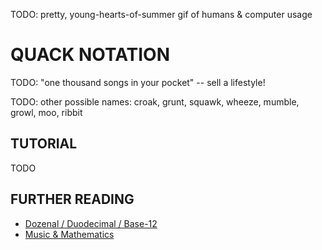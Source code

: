 
TODO: pretty, young-hearts-of-summer gif of humans & computer usage

# QUACK NOTATION

TODO: "one thousand songs in your pocket" -- sell a lifestyle!

TODO: other possible names: croak, grunt, squawk, wheeze, mumble, growl, moo, ribbit

## TUTORIAL

TODO

## FURTHER READING

- [Dozenal / Duodecimal / Base-12](https://en.wikipedia.org/wiki/Duodecimal)
- [Music & Mathematics](https://en.wikipedia.org/wiki/Music_and_mathematics)

